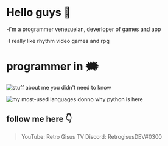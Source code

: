 # Hello guys 👋
-i'm a programmer venezuelan, deverloper of games and app

-I really like rhythm video games and rpg

# programmer in 🗯️

![stuff about me you didn't need to know](https://github-readme-stats.vercel.app/api?username=RetrogisusDEV&theme=merko&show_icons=true)

![my most-used languages donno why python is here](https://github-readme-stats.vercel.app/api/top-langs/?username=RetrogisusDEV&langs_count=6&layout=compact&theme=merko)

## follow me here 👇

> YouTube: Retro Gisus TV
> Discord: RetrogisusDEV#0300


